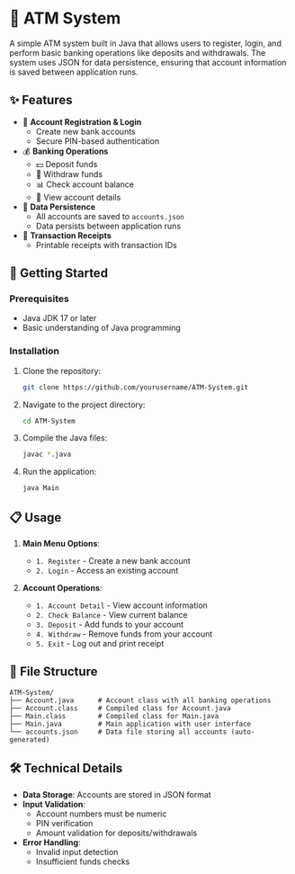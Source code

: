 # 🏦 ATM System

A simple ATM system built in Java that allows users to register, login, and perform basic banking operations like deposits and withdrawals. The system uses JSON for data persistence, ensuring that account information is saved between application runs.

## ✨ Features

- 🔐 **Account Registration & Login**
  - Create new bank accounts
  - Secure PIN-based authentication
- 💰 **Banking Operations**
  - 💵 Deposit funds
  - 💸 Withdraw funds
  - 📊 Check account balance
  - 📝 View account details
- 📁 **Data Persistence**
  - All accounts are saved to `accounts.json`
  - Data persists between application runs
- 🧾 **Transaction Receipts**
  - Printable receipts with transaction IDs

## 🚀 Getting Started

### Prerequisites

- Java JDK 17 or later
- Basic understanding of Java programming

### Installation

1. Clone the repository:
   ```bash
   git clone https://github.com/yourusername/ATM-System.git
   ```
2. Navigate to the project directory:
   ```bash
   cd ATM-System
   ```
3. Compile the Java files:
   ```bash
   javac *.java
   ```
4. Run the application:
   ```bash
   java Main
   ```

## 📋 Usage

1. **Main Menu Options**:
   - `1. Register` - Create a new bank account
   - `2. Login` - Access an existing account

2. **Account Operations**:
   - `1. Account Detail` - View account information
   - `2. Check Balance` - View current balance
   - `3. Deposit` - Add funds to your account
   - `4. Withdraw` - Remove funds from your account
   - `5. Exit` - Log out and print receipt

## 📂 File Structure

```
ATM-System/
├── Account.java      # Account class with all banking operations
├── Account.class     # Compiled class for Account.java
├── Main.class        # Compiled class for Main.java
├── Main.java         # Main application with user interface
└── accounts.json     # Data file storing all accounts (auto-generated)
```

## 🛠️ Technical Details

- **Data Storage**: Accounts are stored in JSON format
- **Input Validation**: 
  - Account numbers must be numeric
  - PIN verification
  - Amount validation for deposits/withdrawals
- **Error Handling**: 
  - Invalid input detection
  - Insufficient funds checks

